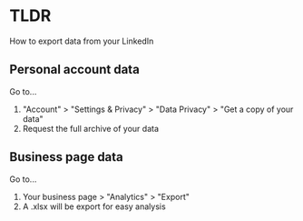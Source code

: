 # TLDR

How to export data from your LinkedIn

## Personal account data

Go to...

1) "Account" > "Settings & Privacy" > "Data Privacy" > "Get a copy of your data"
2) Request the full archive of your data

## Business page data

Go to...

1) Your business page > "Analytics" > "Export"
2) A .xlsx will be export for easy analysis